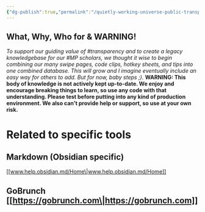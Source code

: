 ```yaml
---
{"dg-publish":true,"permalink":"/quietly-working-universe-public-transparency-project/code-and-tips-swipe-page/","noteIcon":""}
---
```


## What, Why, Who for & WARNING!
*To support our guiding value of #transparency and to create a legacy knowledgebase for our #MP scholars, we thought it wise to begin combining our many swipe pages, code clips, hotkey sheets, and tips into one combined database. This will grow and I imagine eventually include an easy way for others to add. But for now, baby steps ;).*
**WARNING: This body of knowledge is not actively kept up-to-date. We enjoy and encourage breaking things to learn, so use any code with that understanding. Please test before putting into any kind of production environment. We also can't provide help or support, so use at your own risk.**
# Related to specific tools

## Markdown (Obsidian specific)
[[www.help.obsidian.md/Home\|www.help.obsidian.md/Home]]

## GoBrunch [[https://gobrunch.com\|https://gobrunch.com]]

